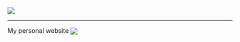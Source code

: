 <img align="center" src="https://i.imgur.com/qTQMCh4.png">
<hr>
My personal website
<img align="center" src="https://i.imgur.com/zke4pTF.png">